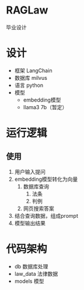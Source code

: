 # RAGLaw

毕业设计

# 设计
- 框架 LangChain
- 数据库 milvus
- 语言 python 
- 模型 
  - embedding模型
  - llama3 7b（暂定）

# 运行逻辑
## 使用
1. 用户输入提问
2. embedding模型转化为向量
   1. 数据库查询
      1. 法条
      2. 判例
   2. 网页搜索答案
3. 结合查询数据，组成prompt
4. 模型输出结果

# 代码架构
- db 数据库处理
- law_data 法律数据
- models 模型